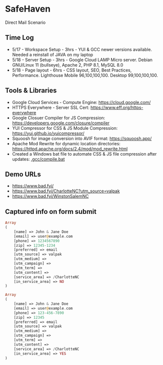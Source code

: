 # SafeHaven
Direct Mail Scenario

Time Log
-----
* 5/17 - Workspace Setup - 3hrs - YUI & GCC newer versions available. Needed a reinstall of JAVA on my laptop
* 5/18 - Server Setup - 3hrs - Google Cloud LAMP Micro server. Debian GNU/Linux 11 (bullseye), Apache 2, PHP 8.1, MySQL 8.0
* 5/18 - Page layout - 6hrs - CSS layout, SEO, Best Practices, Performance. Lighthouse Mobile 96,100,100,100. Desktop 99,100,100,100.

Tools & Libraries
-----
* Google Cloud Services - Compute Engine: https://cloud.google.com/
* HTTPS Everywhere - Server SSL Cert: https://www.eff.org/https-everywhere
* Google Closuer Compiler for JS Compression: https://developers.google.com/closure/compiler
* YUI Compressor for CSS & JS Module Compression: https://yui.github.io/yuicompressor/
* Squoosh for image conversion into AVIF format: https://squoosh.app/
* Apache Mod Rewrite for dynamic location directories: https://httpd.apache.org/docs/2.4/mod/mod_rewrite.html
* Created a Windows bat file to automate CSS & JS file compression after updates: [.gcc/compile.bat 
](https://github.com/ghenle/SafeHaven/blob/main/.gcc/compile.bat)

Demo URLs
-----
* https://www.bad.fyi/
* https://www.bad.fyi/CharlotteNC?utm_source=valpak
* https://www.bad.fyi/WinstonSalemNC

Captured info on form submit
-----
```php
Array
(
    [name] => John & Jane Doe
    [email] => user@example.com
    [phone] => 1234567890
    [zip] => 12345-1234
    [preferred] => email
    [utm_source] => valpak
    [utm_medium] => 
    [utm_campaign] => 
    [utm_term] => 
    [utm_content] => 
    [service_area] => /CharlotteNC
    [in_service_area] => NO
)

Array
(
    [name] => John & Jane Doe
    [email] => user@example.com
    [phone] => 123-456-7890
    [zip] => 12345
    [preferred] => email
    [utm_source] => valpak
    [utm_medium] => 
    [utm_campaign] => 
    [utm_term] => 
    [utm_content] => 
    [service_area] => /CharlotteNC
    [in_service_area] => YES
)
```
